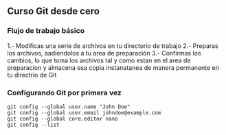 ## Curso Git desde cero

### Flujo de trabajo básico

1.- Modificas una serie de archivos en tu directorio de trabajo
2.- Preparas los archivos, aadiendolos a tu area de preparación
3.- Confirmas los cambios, lo que toma los archivos tal y como estan en
  el area de preparacion y almacena esa copia instanatanea de manera permanente
  en tu directrio de Git

  ### Configurando Git por primera vez

  ```
  git config --global user.name "John Doe"
  git config --global user.email johndoe@example.com
  git config --global core.editor nano
  git config --list
  ```